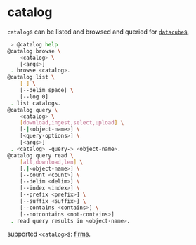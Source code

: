 # catalog

`catalog`s can be listed and browsed and queried for [`datacube`s](../datacube/),

```bash
 > @catalog help
@catalog browse \
	<catalog> \
	[<args>]
 . browse <catalog>.
@catalog list \
	[-] \
	[--delim space] \
	[--log 0]
 . list catalogs.
@catalog query \
	<catalog> \
	[download,ingest,select,upload] \
	[-|<object-name>] \
	[<query-options>] \
	[<args>]
 . <catalog> -query-> <object-name>.
@catalog query read \
	[all,download,len] \
	[.|<object-name>] \
	[--count <count>] \
	[--delim <delim>] \
	[--index <index>] \
	[--prefix <prefix>] \
	[--suffix <suffix>] \
	[--contains <contains>] \
	[--notcontains <not-contains>]
 . read query results in <object-name>.
```

supported `<catalog>`s: [firms](./firms/).
